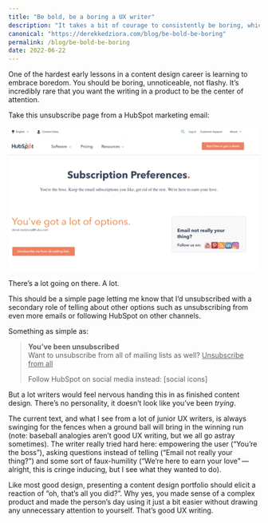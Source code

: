 ```yaml
---
title: "Be bold, be a boring a UX writer"
description: "It takes a bit of courage to consistently be boring, which is the first step in becoming a better UX professional" 
canonical: "https://derekkedziora.com/blog/be-bold-be-boring"
permalink: /blog/be-bold-be-boring
date: 2022-06-22
---
```


One of the hardest early lessons in a content design career is learning to embrace boredom. You should be boring, unnoticeable, not flashy. It’s incredibly rare that you want the writing in a product to be the center of attention.  

Take this unsubscribe page from a HubSpot marketing email: 

[![A busy unsubscribe page from Hubspot](/post-content/2022-06-22/hubspot-unsubscribe.png)](/post-content/2022-06-22/hubspot-unsubscribe.png)

There’s a lot going on there. A lot. 

This should be a simple page letting me know that I’d unsubscribed with a secondary role of telling about other options such as unsubscribing from even more emails or following HubSpot on other channels. 

Something as simple as: 

> **You’ve been unsubscribed**<br>
> Want to unsubscribe from all of mailing lists as well? <u>Unsubscribe from all</u>
>
> Follow HubSpot on social media instead: [social icons]

But a lot writers would feel nervous handing this in as finished content design. There’s no personality, it doesn’t look like you’ve been *trying*. 

The current text, and what I see from a lot of junior UX writers, is always swinging for the fences when a ground ball will bring in the winning run (note: baseball analogies aren’t good UX writing, but we all go astray sometimes). The writer really tried hard here: empowering the user (“You’re the boss”), asking questions instead of telling (“Email not really your thing?”) and some sort of faux-humility (“We’re here to earn your love”&thinsp;—&thinsp;alright, this is cringe inducing, but I see what they wanted to do). 

Like most good design, presenting a content design portfolio should elicit a reaction of “oh, that’s all you did?”. Why yes, you made sense of a complex product and made the person’s day using it just a bit easier without drawing any unnecessary attention to yourself. That’s good UX writing.